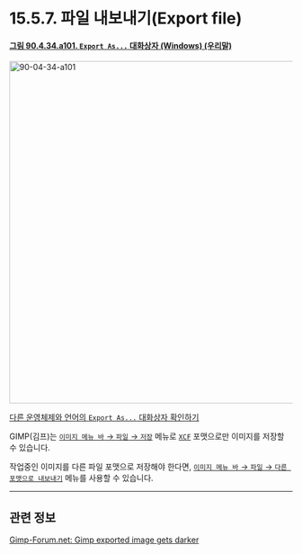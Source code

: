 # 15.5.7. 파일 내보내기(Export file)

<a id="90-04-34-a101"></a>

#### [그림 90.4.34.a101. `Export As...` 대화상자 (Windows) (우리말)](./90-04-0034-export_as.md#90-04-34-a101)
<img width="720" height="609" alt="90-04-34-a101" src="https://github.com/wonder13662/gimp/assets/15767104/b633f0c9-d50d-42f3-b43d-9e7a848ff01e" />

[다른 운영체제와 언어의 `Export As...` 대화상자 확인하기](./90-04-0034-export_as.md#90-04-34-a102)

GIMP(김프)는 [`이미지 메뉴 바` → `파일` → `저장`](./16-02-08-save.md) 메뉴로 [`XCF`](./19-glossaryx-xcf.md) 포맷으로만 이미지를 저장할 수 있습니다.

작업중인 이미지를 다른 파일 포맷으로 저장해야 한다면, [`이미지 메뉴 바` → `파일` → `다른 포맷으로 내보내기`](./16-02-13-export-as.md) 메뉴를 사용할 수 있습니다.

***

## 관련 정보

[Gimp-Forum.net: Gimp exported image gets darker](https://www.gimp-forum.net/Thread-Gimp-exported-image-gets-darker)